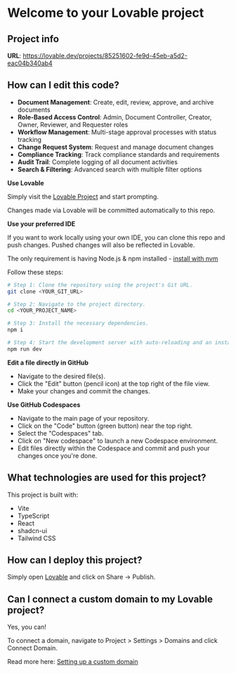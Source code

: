 # Welcome to your Lovable project

## Project info

**URL**: https://lovable.dev/projects/85251602-fe9d-45eb-a5d2-eac04b340ab4

## How can I edit this code?

- **Document Management**: Create, edit, review, approve, and archive documents
- **Role-Based Access Control**: Admin, Document Controller, Creator, Owner, Reviewer, and Requester roles
- **Workflow Management**: Multi-stage approval processes with status tracking
- **Change Request System**: Request and manage document changes
- **Compliance Tracking**: Track compliance standards and requirements
- **Audit Trail**: Complete logging of all document activities
- **Search & Filtering**: Advanced search with multiple filter options

**Use Lovable**

Simply visit the [Lovable Project](https://lovable.dev/projects/85251602-fe9d-45eb-a5d2-eac04b340ab4) and start prompting.

Changes made via Lovable will be committed automatically to this repo.

**Use your preferred IDE**

If you want to work locally using your own IDE, you can clone this repo and push changes. Pushed changes will also be reflected in Lovable.

The only requirement is having Node.js & npm installed - [install with nvm](https://github.com/nvm-sh/nvm#installing-and-updating)

Follow these steps:

```sh
# Step 1: Clone the repository using the project's Git URL.
git clone <YOUR_GIT_URL>

# Step 2: Navigate to the project directory.
cd <YOUR_PROJECT_NAME>

# Step 3: Install the necessary dependencies.
npm i

# Step 4: Start the development server with auto-reloading and an instant preview.
npm run dev
```

**Edit a file directly in GitHub**

- Navigate to the desired file(s).
- Click the "Edit" button (pencil icon) at the top right of the file view.
- Make your changes and commit the changes.

**Use GitHub Codespaces**

- Navigate to the main page of your repository.
- Click on the "Code" button (green button) near the top right.
- Select the "Codespaces" tab.
- Click on "New codespace" to launch a new Codespace environment.
- Edit files directly within the Codespace and commit and push your changes once you're done.

## What technologies are used for this project?

This project is built with:

- Vite
- TypeScript
- React
- shadcn-ui
- Tailwind CSS

## How can I deploy this project?

Simply open [Lovable](https://lovable.dev/projects/85251602-fe9d-45eb-a5d2-eac04b340ab4) and click on Share -> Publish.

## Can I connect a custom domain to my Lovable project?

Yes, you can!

To connect a domain, navigate to Project > Settings > Domains and click Connect Domain.

Read more here: [Setting up a custom domain](https://docs.lovable.dev/tips-tricks/custom-domain#step-by-step-guide)
